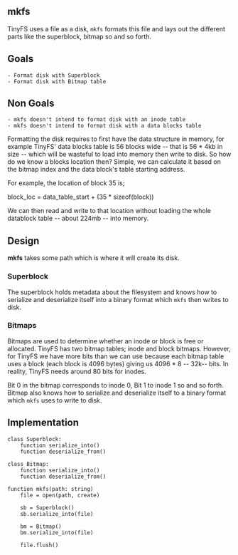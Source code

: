 ## mkfs

TinyFS uses a file as a disk, `mkfs` formats this file and lays out the different parts like the superblock,
bitmap so and so forth.

## Goals
    - Format disk with Superblock
    - Format disk with Bitmap table

## Non Goals
    - mkfs doesn't intend to format disk with an inode table
    - mkfs doesn't intend to format disk with a data blocks table

Formatting the disk requires to first have the data structure in memory, for example TinyFS' data blocks table
is 56 blocks wide -- that is 56 * 4kb in size -- which will be wasteful to load into memory then write to disk.
So how do we know a blocks location then? Simple, we can calculate it based on the bitmap index and the data
block's table starting address.

For example, the location of block 35 is;

block_loc = data_table_start + (35 * sizeof(block))

We can then read and write to that location without loading the whole datablock table -- about 224mb -- into memory.

## Design

**mkfs** takes some path which is where it will create its disk.

### Superblock

The superblock holds metadata about the filesystem and knows how to serialize and deserialize itself into a binary format
which `mkfs` then writes to disk.

### Bitmaps

Bitmaps are used to determine whether an inode or block is free or allocated. TinyFS has two bitmap tables; inode and 
block bitmaps. However, for TinyFS we have more bits than we can use because each bitmap table uses a block (each block
is 4096 bytes) giving us 4096 * 8 -- 32k-- bits. In reality, TinyFS needs around 80 bits for inodes.

Bit 0 in the bitmap corresponds to inode 0, Bit 1 to inode 1 so and so forth. Bitmap also knows how to serialize and 
deserialize itself to a binary format which `mkfs` uses to write to disk.

## Implementation

```
class Superblock:
    function serialize_into()
    function deserialize_from()

class Bitmap:
    function serialize_into()
    function deserialize_from()

function mkfs(path: string)
    file = open(path, create)

    sb = Superblock()
    sb.serialize_into(file)

    bm = Bitmap()
    bm.serialize_into(file)

    file.flush()
```
